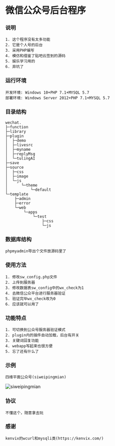 # 微信公众号后台程序
### 说明
    1. 这个程序没有太多功能
    2. 它是个人号的后台
    3. 采用PHP编写
    4. 模仿和借鉴了贴吧云签到的源码
    5. 娱乐学习用的
    6. 弃坑了

### 运行环境
    开发环境: Windows 10+PHP 7.1+MYSQL 5.7
    部署环境: Windows Server 2012+PHP 7.1+MYSQL 5.7

### 目录结构
```
wechat.
├─function
├─library
├─plugin
│  ├─demo
│  ├─livesrc
│  ├─myname
│  ├─replyMsg
│  └─tulingAI
├─save
├─source
│  ├─css
│  ├─image
│  └─js
│      └─theme
│          └─default
└─template
    ├─admin
    ├─error
    └─web
        └─apps
            └─test
                ├─css
                └─js
```

### 数据库结构
    phpmyadmin导出个文件放源码里了

### 使用方法
    1. 修改sw_config.php文件
    2. 上传到服务器
    3. 修改数据表sw_config中的wx_check为1
    4. 去微信公众平台进行服务器验证
    5. 验证完毕wx_check改为0
    6. 应该就可以用了

### 功能特点
    1. 可切换到公众号服务器验证模式
    2. plugin内的插件自动加载，后台有开关
    3. 关键词回复功能
    4. webapp写起来也很方便
    5. 忘了还有什么了

### 示例
    四维平面公众号(siweipingmian)
![siweipingmian](https://blog.aikamino.cn/wp-content/uploads/2018/04/640.webp_.jpg)

### 协议
    不懂这个，随意拿去玩

### 感谢
    kenvix的wcurl和mysqli类(https://kenvix.com/)
